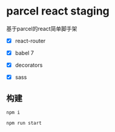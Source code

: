# parcel react staging

基于parcel的react简单脚手架

- [x] react-router
- [x] babel 7
- [x] decorators
- [x] sass


## 构建

```
npm i 

npm run start

```